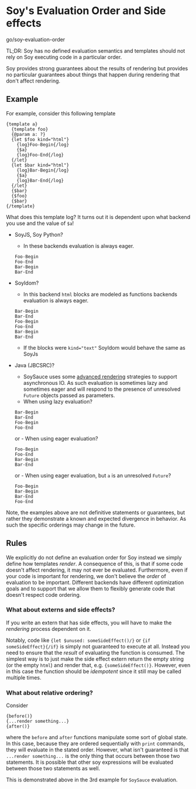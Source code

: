# Soy's Evaluation Order and Side effects

go/soy-evaluation-order

<!--*
# Document freshness: For more information, see go/fresh-source.
freshness: { owner: 'lukes' reviewed: '2023-10-05' }
*-->

TL;DR: Soy has no defined evaluation semantics and templates should not rely on
Soy executing code in a particular order.

Soy provides strong guarantees about the results of rendering but provides no
particular guarantees about things that happen during rendering that don't
affect rendering.

## Example

For example, consider this following template

```soy
{template a}
  {template foo}
  {@param a: ?}
  {let $foo kind="html"}
    {log}Foo-Begin{/log}
    {$a}
    {log}Foo-End{/log}
  {/let}
  {let $bar kind="html"}
    {log}Bar-Begin{/log}
    {$a}
    {log}Bar-End{/log}
  {/let}
  {$bar}
  {$foo}
  {$bar}
{/template}
```

What does this template log? It turns out it is dependent upon what backend you
use and the value of `$a`!

*   SoyJS, Soy Python?

    -   In these backends evaluation is always eager.

    ```
    Foo-Begin
    Foo-End
    Bar-Begin
    Bar-End
    ```

*   SoyIdom?

    -   In this backend `html` blocks are modeled as functions backends
        evaluation is always eager.

    ```
    Bar-Begin
    Bar-End
    Foo-Begin
    Foo-End
    Bar-Begin
    Bar-End
    ```

    -   If the blocks were `kind="text"` SoyIdom would behave the same as SoyJs

*   Java (JBCSRC)?

    -   SoySauce uses some [advanced rendering](./adv-java) strategies to
        support asynchronous IO. As such evaluation is sometimes lazy and
        sometimes eager and will respond to the presence of unresolved `Future`
        objects passed as parameters.
    -   When using lazy evaluation?

    ```
    Bar-Begin
    Bar-End
    Foo-Begin
    Foo-End
    ```

    or - When using eager evaluation?

    ```
    Foo-Begin
    Foo-End
    Bar-Begin
    Bar-End
    ```

    or - When using eager evaluation, but `a` is an unresolved `Future`?

    ```
    Foo-Begin
    Bar-Begin
    Bar-End
    Foo-End
    ```

Note, the examples above are not definitive statements or guarantees, but rather
they demonstrate a known and expected divergence in behavior. As such the
specific orderings may change in the future.

## Rules

We explicitly do not define an evaluation order for Soy instead we simply define
how templates *render*. A consequence of this, is that if some code doesn't
affect rendering, it may not ever be evaluated. Furthermore, even if your code
is important for rendering, we don't believe the *order* of evaluation to be
important. Different backends have different optimization goals and to support
that we allow them to flexibly generate code that doesn't respect code ordering.

### What about externs and side effects?

If you write an extern that has side effects, you will have to make the
*rendering* process dependent on it.

Notably, code like `{let $unused: someSideEffect()/}` or `{if
someSideEffect}{/if}` is simply not guaranteed to execute at all. Instead you
need to ensure that the *result* of evaluating the function is consumed. The
simplest way is to just make the side effect extern return the empty string (or
the empty `html`) and render that, e.g. `{someSideEffect()}`. However, even in
this case the function should be *idempotent* since it still may be called
multiple times.

### What about relative ordering?

Consider

```soy
{before()}
{...render something...}
{after()}
```

where the `before` and `after` functions manipulate some sort of global state.
In this case, because they are ordered sequentially with `print` commands, they
will evaluate in the stated order. However, what isn't guaranteed is that
`...render something...` is the only thing that occurs between those two
statements. It is possible that other soy expressions will be evaluated between
those two statements as well.

This is demonstrated above in the 3rd example for `SoySauce` evaluation.
